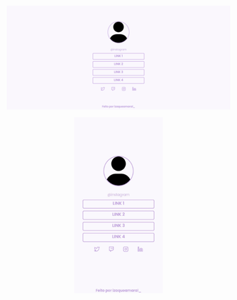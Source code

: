 <p align="center">
    <img src="./src/imagens/inicio01.png" alt="">
</p>

<p align="center">
    <img src="./src/imagens/inicio2.jpg" alt="" width="200px">
</p>